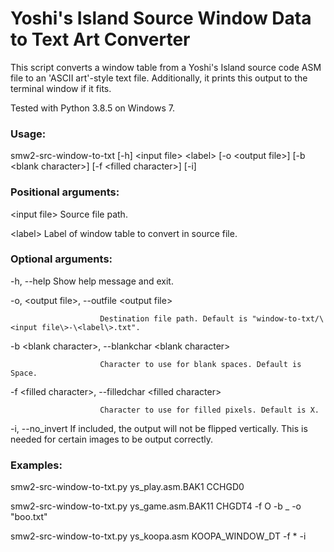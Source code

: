 # Yoshi's Island Source Window Data to Text Art Converter
This script converts a window table from a Yoshi's Island source code ASM file to an 'ASCII art'-style text file. Additionally, it prints this output to the terminal window if it fits.

Tested with Python 3.8.5 on Windows 7.

### Usage:
smw2-src-window-to-txt \[-h\] \<input file\> \<label\> \[-o \<output file\>\] \[-b \<blank character\>\] \[-f \<filled character\>\] \[-i\]
                              
### Positional arguments:
  \<input file\>        Source file path.
 
  \<label\>             Label of window table to convert in source file.

### Optional arguments:
  -h, --help            Show help message and exit.
  
  -o, \<output file\>, --outfile \<output file\>
    
                        Destination file path. Default is "window-to-txt/\<input file\>-\<label\>.txt".
  
  -b \<blank character\>, --blankchar \<blank character\>

                        Character to use for blank spaces. Default is Space.

  -f \<filled character\>, --filledchar \<filled character\>

                        Character to use for filled pixels. Default is X.

  -i, --no_invert       If included, the output will not be flipped vertically. This is needed for certain images to be output correctly.

### Examples:
  smw2-src-window-to-txt.py ys_play.asm.BAK1 CCHGD0

  smw2-src-window-to-txt.py ys_game.asm.BAK11 CHGDT4 -f O -b _ -o "boo.txt"

  smw2-src-window-to-txt.py ys_koopa.asm KOOPA_WINDOW_DT -f * -i